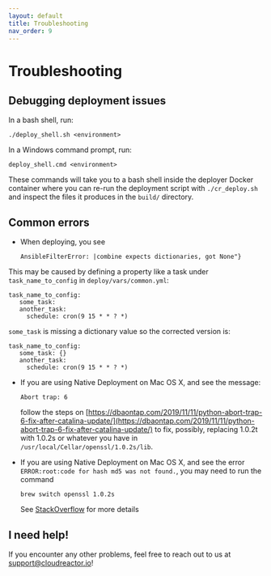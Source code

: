```yaml
---
layout: default
title: Troubleshooting
nav_order: 9
---
```


# Troubleshooting

## Debugging deployment issues

In a bash shell, run:

    ./deploy_shell.sh <environment>

In a Windows command prompt, run:

    deploy_shell.cmd <environment>

These commands will take you to a bash shell inside the deployer Docker container where you can re-run the deployment script with `./cr_deploy.sh` and inspect the files it produces in the `build/` directory.

## Common errors

* When deploying, you see

      AnsibleFilterError: |combine expects dictionaries, got None"}

This may be caused by defining a property like a task under `task_name_to_config`
in `deploy/vars/common.yml`:

    task_name_to_config:
       some_task:
       another_task:
         schedule: cron(9 15 * * ? *)

`some_task` is missing a dictionary value so the corrected version is:

    task_name_to_config:
       some_task: {}
       another_task:
         schedule: cron(9 15 * * ? *)


* If you are using Native Deployment on Mac OS X, and see the message:

      Abort trap: 6

  follow the steps on [https://dbaontap.com/2019/11/11/python-abort-trap-6-fix-after-catalina-update/](https://dbaontap.com/2019/11/11/python-abort-trap-6-fix-after-catalina-update/) to fix, possibly, replacing 1.0.2t with 1.0.2s or whatever you have in `/usr/local/Cellar/openssl/1.0.2s/lib`.

* If you are using Native Deployment on Mac OS X, and see the error `ERROR:root:code for hash md5 was not found.`, you may need to
run the command

      brew switch openssl 1.0.2s

    See [StackOverflow](https://stackoverflow.com/questions/59269208/errorrootcode-for-hash-md5-was-not-found-when-using-any-hg-mercurial-command) for more details

## I need help!

If you encounter any other problems, feel free to reach out to us at support@cloudreactor.io!
